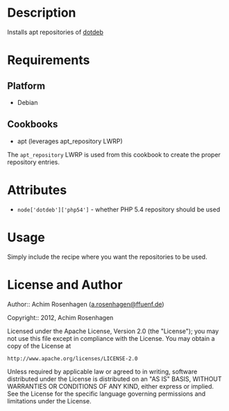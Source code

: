 Description
===========

Installs apt repositories of [dotdeb](http://www.dotdeb.org/instructions/)

Requirements
============

Platform
--------

* Debian

Cookbooks
---------

* apt (leverages apt_repository LWRP)

The `apt_repository` LWRP is used from this cookbook to create the proper repository entries.

Attributes
==========

* `node['dotdeb']['php54']` - whether PHP 5.4 repository should be used

Usage
=====

Simply include the recipe where you want the repositories to be used.

License and Author
==================

Author:: Achim Rosenhagen (<a.rosenhagen@ffuenf.de>)

Copyright:: 2012, Achim Rosenhagen

Licensed under the Apache License, Version 2.0 (the "License");
you may not use this file except in compliance with the License.
You may obtain a copy of the License at

    http://www.apache.org/licenses/LICENSE-2.0

Unless required by applicable law or agreed to in writing, software
distributed under the License is distributed on an "AS IS" BASIS,
WITHOUT WARRANTIES OR CONDITIONS OF ANY KIND, either express or implied.
See the License for the specific language governing permissions and
limitations under the License.
